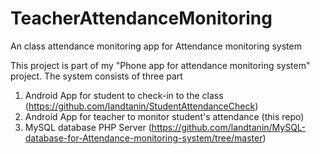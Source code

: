 # TeacherAttendanceMonitoring
An class attendance monitoring app for Attendance monitoring system

This project is part of my "Phone app for attendance monitoring system" project. The system consists of three part

1. Android App for student to check-in to the class (https://github.com/landtanin/StudentAttendanceCheck) 
2. Android App for teacher to monitor student's attendance (this repo)
3. MySQL database PHP Server (https://github.com/landtanin/MySQL-database-for-Attendance-monitoring-system/tree/master)
